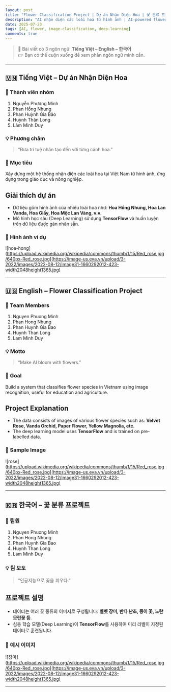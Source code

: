 ```yaml
---
layout: post
title: "Flower Classification Project | Dự án Nhận Diện Hoa | 꽃 분류 프로젝트"
description: "AI nhận diện các loài hoa từ hình ảnh | AI-powered flower recognition | 이미지로 꽃을 인식하는 AI"
date: 2025-07-23
tags: [AI, flower, image-classification, deep-learning]
comments: true
---
```


> 🌸 Bài viết có 3 ngôn ngữ: **Tiếng Việt – English – 한국어**  
> 👉 Bạn có thể cuộn xuống để xem phần ngôn ngữ mình cần.

---

## 🇻🇳 Tiếng Việt – Dự án Nhận Diện Hoa

### 👥 Thành viên nhóm
1. Nguyễn Phương Minh 
2. Phan Hồng Nhung
3. Phan Huỳnh Gia Bảo
4. Huỳnh Thân Long
5. Lâm Minh Duy

### 💡 Phương châm
> “Đưa trí tuệ nhân tạo đến với từng cánh hoa.”

### 🎯 Mục tiêu
Xây dựng một hệ thống nhận diện các loài hoa tại Việt Nam từ hình ảnh, ứng dụng trong giáo dục và nông nghiệp.

## Giải thích dự án
- Dữ liệu gồm hình ảnh của nhiều loài hoa như: **Hoa Hồng Nhung, Hoa Lan Vanda, Hoa Giấy, Hoa Mộc Lan Vàng, v.v.**
- Mô hình học sâu (Deep Learning) sử dụng **TensorFlow** và huấn luyện trên dữ liệu được gán nhãn sẵn.

### 🌹 Hình ảnh ví dụ  
![hoa-hong](https://upload.wikimedia.org/wikipedia/commons/thumb/1/15/Red_rose.jpg/640px-Red_rose.jpg](https://image-us.eva.vn/upload/3-2022/images/2022-08-12/image31-1660292012-423-width2048height1365.jpg)

---

## 🇺🇸 English – Flower Classification Project

### 👥 Team Members
1. Nguyen Phuong Minh
2. Phan Hong Nhung
3. Phan Huynh Gia Bao
4. Huynh Than Long
5. Lam Minh Duy

### 💡 Motto
> “Make AI bloom with flowers.”

### 🎯 Goal
Build a system that classifies flower species in Vietnam using image recognition, useful for education and agriculture.

## Project Explanation
- The data consists of images of various flower species such as: **Velvet Rose, Vanda Orchid, Paper Flower, Yellow Magnolia, etc.**
- The deep learning model uses **TensorFlow** and is trained on pre-labelled data.

### 🌹 Sample Image  
![rose](https://upload.wikimedia.org/wikipedia/commons/thumb/1/15/Red_rose.jpg/640px-Red_rose.jpg](https://image-us.eva.vn/upload/3-2022/images/2022-08-12/image31-1660292012-423-width2048height1365.jpg)

---

## 🇰🇷 한국어 – 꽃 분류 프로젝트

### 👥 팀원
1. Nguyen Phuong Minh
2. Phan Hong Nhung
3. Phan Huynh Gia Bao
4. Huynh Than Long
5. Lam Minh Duy 

### 💡 팀 모토
> “인공지능으로 꽃을 피우다.”

## 프로젝트 설명
- 데이터는 여러 꽃 종류의 이미지로 구성됩니다: **벨벳 장미, 반다 난초, 종이 꽃, 노란 모란꽃 등**.
- 심층 학습 모델(Deep Learning)이 **TensorFlow**를 사용하여 미리 라벨이 지정된 데이터로 훈련됩니다.

### 🌹 예시 이미지  
![장미](https://upload.wikimedia.org/wikipedia/commons/thumb/1/15/Red_rose.jpg/640px-Red_rose.jpg](https://image-us.eva.vn/upload/3-2022/images/2022-08-12/image31-1660292012-423-width2048height1365.jpg)

---
